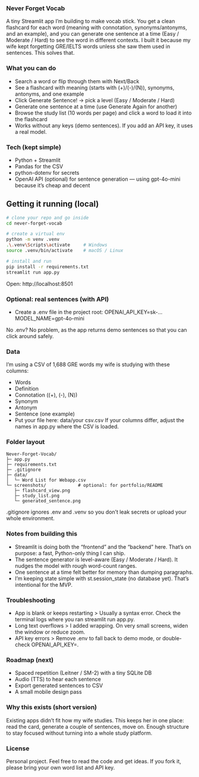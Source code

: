 ### Never Forget Vocab
A tiny Streamlit app I’m building to make vocab stick. You get a clean flashcard for each word (meaning with connotation, synonyms/antonyms, and an example), and you can generate one sentence at a time (Easy / Moderate / Hard) to see the word in different contexts.
I built it because my wife kept forgetting GRE/IELTS words unless she saw them used in sentences. This solves that.

### What you can do
- Search a word or flip through them with Next/Back
- See a flashcard with meaning (starts with (+)/(-)/(N)), synonyms, antonyms, and one example
- Click Generate Sentence! → pick a level (Easy / Moderate / Hard)
- Generate one sentence at a time (use Generate Again for another)
- Browse the study list (10 words per page) and click a word to load it into the flashcard
- Works without any keys (demo sentences). If you add an API key, it uses a real model.

### Tech (kept simple)
- Python + Streamlit
- Pandas for the CSV
- python-dotenv for secrets
- OpenAI API (optional) for sentence generation — using gpt-4o-mini because it’s cheap and decent

## Getting it running (local)

```bash
# clone your repo and go inside
cd never-forget-vocab

# create a virtual env
python -m venv .venv
.\.venv\Scripts\activate     # Windows
source .venv/bin/activate    # macOS / Linux

# install and run
pip install -r requirements.txt
streamlit run app.py
```
Open: http://localhost:8501

### Optional: real sentences (with API)
- Create a .env file in the project root:
OPENAI_API_KEY=sk-...
MODEL_NAME=gpt-4o-mini

No .env? No problem, as the app returns demo sentences so that you can click around safely.

### Data
I’m using a CSV of 1,688 GRE words my wife is studying with these columns:
- Words
- Definition
- Connotation ((+), (-), (N))
- Synonym
- Antonym
- Sentence (one example)
- Put your file here:
data/your csv.csv
If your columns differ, adjust the names in app.py where the CSV is loaded.

### Folder layout

```text
Never-Forget-Vocab/
├─ app.py
├─ requirements.txt
├─ .gitignore
├─ data/
│  └─ Word List for Webapp.csv
└─ screenshots/            # optional: for portfolio/README
   ├─ flashcard_view.png
   ├─ study_list.png
   └─ generated_sentence.png
```
.gitignore ignores .env and .venv so you don’t leak secrets or upload your whole environment. 

### Notes from building this
- Streamlit is doing both the “frontend” and the “backend” here. That’s on purpose: a fast, Python-only thing I can ship.
- The sentence generator is level-aware (Easy / Moderate / Hard). It nudges the model with rough word-count ranges.
- One sentence at a time felt better for memory than dumping paragraphs.
- I’m keeping state simple with st.session_state (no database yet). That’s intentional for the MVP.

### Troubleshooting
- App is blank or keeps restarting > Usually a syntax error. Check the terminal logs where you ran streamlit run app.py.
- Long text overflows > I added wrapping. On very small screens, widen the window or reduce zoom.
- API key errors > Remove .env to fall back to demo mode, or double-check OPENAI_API_KEY=.

### Roadmap (next)
- Spaced repetition (Leitner / SM-2) with a tiny SQLite DB
- Audio (TTS) to hear each sentence
- Export generated sentences to CSV
- A small mobile design pass

### Why this exists (short version)
Existing apps didn’t fit how my wife studies. This keeps her in one place: read the card, generate a couple of sentences, move on. Enough structure to stay focused without turning into a whole study platform.

### License
Personal project. Feel free to read the code and get ideas. If you fork it, please bring your own word list and API key.


